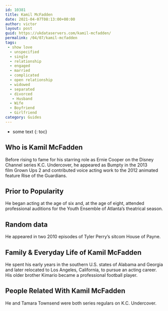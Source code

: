 ```yaml
---
id: 10381
title: Kamil McFadden
date: 2021-04-07T08:13:00+00:00
author: victor
layout: post
guid: https://ukdataservers.com/kamil-mcfadden/
permalink: /04/07/kamil-mcfadden
tags:
 - show love
  - unspecified
  - single
  - relationship
  - engaged
  - married
  - complicated
  - open relationship
  - widowed
  - separated
  - divorced
   - Husband
  - Wife
  - Boyfriend
  - Girlfriend
category: Guides
---
```


* some text
{: toc}


## Who is Kamil McFadden



Before rising to fame for his starring role as Ernie Cooper on the Disney Channel series K.C. Undercover, he appeared as Bumpty in the 2013 film Grown Ups 2 and contributed voice acting work to the 2012 animated feature Rise of the Guardians.

                
                
                
## Prior to Popularity



He began acting at the age of six and, at the age of eight, attended professional auditions for the Youth Ensemble of Atlanta&#8217;s theatrical season.

                
                
                
## Random data



He appeared in two 2010 episodes of Tyler Perry&#8217;s sitcom House of Payne. 

                
                
                
## Family & Everyday Life of Kamil McFadden



He spent his early years in the southern U.S. states of Alabama and Georgia and later relocated to Los Angeles, California, to pursue an acting career. His older brother Kimario became a professional football player.

                
                
                
## People Related With Kamil McFadden



He and Tamara Townsend were both series regulars on K.C. Undercover.

                
              
            
          
          
          